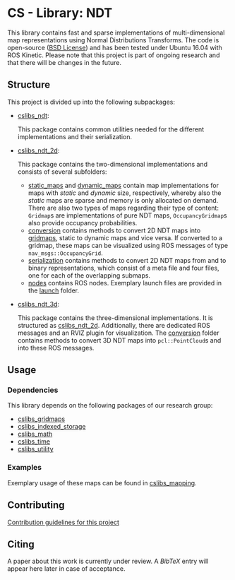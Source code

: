 # CS - Library: NDT
This library contains fast and sparse implementations of multi-dimensional map representations using Normal Distributions Transforms. The code is open-source ([BSD License](LICENSE)) and has been tested under Ubuntu 16.04 with ROS Kinetic. Please note that this project is part of ongoing research and that there will be changes in the future.

## Structure
This project is divided up into the following subpackages:

* [cslibs\_ndt](cslibs_ndt/):

    This package contains common utilities needed for the different implementations and their serialization.

* [cslibs\_ndt\_2d](cslibs_ndt_2d/):

    This package contains the two-dimensional implementations and consists of several subfolders:
    * [static\_maps](cslibs_ndt_2d/include/cslibs_ndt_2d/static_maps/) and [dynamic\_maps](cslibs_ndt_2d/include/cslibs_ndt_2d/dynamic_maps/) contain map implementations for maps with *static* and *dynamic* size, respectively, whereby also the *static* maps are sparse and memory is only allocated on demand. There are also two types of maps regarding their type of content: ``Gridmap``s are implementations of pure NDT maps, ``OccupancyGridmap``s also provide occupancy probabilities.
    * [conversion](cslibs_ndt_2d/include/cslibs_ndt_2d/conversion/) contains methods to convert 2D NDT maps into [gridmaps](https://github.com/cogsys-tuebingen/cslibs_gridmaps), static to dynamic maps and vice versa. If converted to a gridmap, these maps can be visualized using ROS messages of type ``nav_msgs::OccupancyGrid``.
    * [serialization](cslibs_ndt_2d/include/cslibs_ndt_2d/serialization/) contains methods to convert 2D NDT maps from and to binary representations, which consist of a meta file and four files, one for each of the overlapping submaps.
    * [nodes](cslibs_ndt_2d/src/nodes/) contains ROS nodes. Exemplary launch files are provided in the [launch](cslibs_ndt_2d/launch/) folder.

* [cslibs\_ndt\_3d](cslibs_ndt_3d/):

    This package contains the three-dimensional implementations. It is structured as [cslibs\_ndt\_2d](cslibs_ndt_2d/). Additionally, there are dedicated ROS messages and an RVIZ plugin for visualization. The [conversion](cslibs_ndt_3d/include/cslibs_ndt_3d/conversion/) folder contains methods to convert 3D NDT maps into ``pcl::PointCloud``s and into these ROS messages.

## Usage

### Dependencies
This library depends on the following packages of our research group:

* [cslibs\_gridmaps](https://github.com/cogsys-tuebingen/cslibs_gridmaps)
* [cslibs\_indexed\_storage](https://github.com/cogsys-tuebingen/cslibs_indexed_storage)
* [cslibs\_math](https://github.com/cogsys-tuebingen/cslibs_math)
* [cslibs\_time](https://github.com/cogsys-tuebingen/cslibs_time)
* [cslibs\_utility](https://github.com/cogsys-tuebingen/cslibs_utility)

### Examples
Exemplary usage of these maps can be found in [cslibs\_mapping](https://github.com/cogsys-tuebingen/cslibs_mapping/tree/master/src/mapper).

## Contributing
[Contribution guidelines for this project](CONTRIBUTING.md)

## Citing
A paper about this work is currently under review. A *BibTeX* entry will appear here later in case of acceptance.